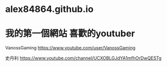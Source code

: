 # alex84864.github.io
我的第一個網站
喜歡的youtuber
=======
VanossGaming
https://www.youtube.com/user/VanossGaming

史丹利
https://www.youtube.com/channel/UCXOBLGJdYA1mfhOrDwQESTg
